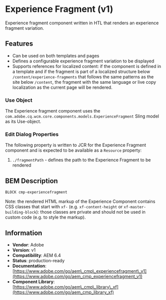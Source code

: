 <!--
Copyright 2019 Adobe

Licensed under the Apache License, Version 2.0 (the "License");
you may not use this file except in compliance with the License.
You may obtain a copy of the License at

    http://www.apache.org/licenses/LICENSE-2.0

Unless required by applicable law or agreed to in writing, software
distributed under the License is distributed on an "AS IS" BASIS,
WITHOUT WARRANTIES OR CONDITIONS OF ANY KIND, either express or implied.
See the License for the specific language governing permissions and
limitations under the License.
-->

Experience Fragment (v1)
====
Experience fragment component written in HTL that renders an experience fragment variation.

## Features
* Can be used on both templates and pages
* Defines a configurable experience fragment variation to be displayed
* Supports references for localized content: if the component is defined in a template and if the fragment is part of a localized structure below `/content/experience-fragments` that follows the same patterns as the site below `/content`, the fragment with the same language or live copy localization as the current page will be rendered.

### Use Object
The Experience fragment component uses the `com.adobe.cq.wcm.core.components.models.ExperienceFragment` Sling model as its Use-object.

### Edit Dialog Properties
The following property is written to JCR for the Experience Fragment component and is expected to be available as a `Resource` property:

1. `./fragmentPath` - defines the path to the Experience Fragment to be rendered

## BEM Description
```
BLOCK cmp-experiencefragment
```

Note: the rendered HTML markup of the Experience Component contains CSS classes that start with `xf-` (e.g. `xf-content-height` or `xf-master-building-block`):
those classes are private and should not be used in custom code (e.g. to style the markup).

## Information
* **Vendor**: Adobe
* **Version**: v1
* **Compatibility**: AEM 6.4
* **Status**: production-ready
* **Documentation**: [https://www.adobe.com/go/aem\_cmp\_experiencefragment\_v1](https://www.adobe.com/go/aem_cmp_experiencefragment_v1)
* **Component Library**: [https://www.adobe.com/go/aem\_cmp\_library\_xf](https://www.adobe.com/go/aem_cmp_library_xf)

